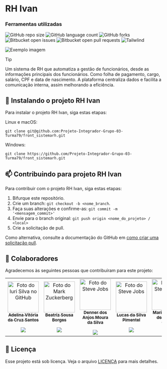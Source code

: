 # RH Ivan

### Ferramentas utilizadas

![GitHub repo size](https://img.shields.io/badge/JavaScript-F7DF1E?style=for-the-badge&logo=javascript&logoColor=black)
![GitHub language count](https://img.shields.io/badge/CSS-239120?&style=for-the-badge&logo=css3&logoColor=white)
![GitHub forks](https://img.shields.io/badge/TypeScript-007ACC?style=for-the-badge&logo=typescript&logoColor=white)
![Bitbucket open issues](https://img.shields.io/badge/HTML5-E34F26?style=for-the-badge&logo=html5&logoColor=white)
![Bitbucket open pull requests](https://img.shields.io/badge/React-20232A?style=for-the-badge&logo=react&logoColor=61DAFB)
![Tailwlind](https://img.shields.io/badge/Tailwind_CSS-38B2AC?style=for-the-badge&logo=tailwind-css&logoColor=white)

<img src="https://media.discordapp.net/attachments/1306246505572728882/1343998869104627742/image.png?ex=67bf4ffc&is=67bdfe7c&hm=56bf9fe8cd49557fc1d5fab60610a1642706e84230b6abfb12276910a6daf210&=&format=webp&quality=lossless&width=1221&height=612" alt="Exemplo imagem">

> [!TIP]
> Um sistema de RH que automatiza a gestão de funcionários, desde as informações principais dos funcionários. Como folha de pagamento, cargo, salário, CPF e data de nascimento. A plataforma centraliza dados e facilita a comunicação interna, assim melhorando a eficiência.


## 🚀 Instalando o projeto RH Ivan

Para instalar o projeto RH Ivan, siga estas etapas:

Linux e macOS:

```
git clone git@github.com:Projeto-Integrador-Grupo-03-Turma79/front_sistemarh.git
```

Windows:

```
git clone https://github.com/Projeto-Integrador-Grupo-03-Turma79/front_sistemarh.git
```

## 📫 Contribuindo para projeto RH Ivan

Para contribuir com o projeto RH Ivan, siga estas etapas:

1. Bifurque este repositório.
2. Crie um branch: `git checkout -b <nome_branch`.
3. Faça suas alterações e confirme-as: `git commit -m '<mensagem_commit>'`
4. Envie para o branch original: `git push origin <nome_do_projeto> / <local>`
5. Crie a solicitação de pull.

Como alternativa, consulte a documentação do GitHub em [como criar uma solicitação pull](https://help.github.com/en/github/collaborating-with-issues-and-pull-requests/creating-a-pull-request).

## 🤝 Colaboradores

Agradecemos às seguintes pessoas que contribuíram para este projeto:

<table>
  <tr>
    <td align="center">
      <a href="#" title="defina o título do link">
        <img src="https://github.com/user-attachments/assets/6967233f-04ac-4164-a283-b2545c255cd0" width="100px;" alt="Foto do Iuri Silva no GitHub"/><br>
        <sub>
          <b>Adelina Vitória da Cruz Santos</b>
          <br></br>
          <a href="https://www.linkedin.com/in/mariacosta08/" target="_blank"><img src="https://img.shields.io/badge/-LinkedIn-%230077B5?style=for-the-badge&logo=linkedin&logoColor=white" target="_blank"></a> 
        </sub>
      </a>
    </td>
    <td align="center">
      <a href="#" title="defina o título do link">
        <img src="https://github.com/user-attachments/assets/e1a035c3-bdb3-4d1b-a914-528be42d3ab9" width="100px;" alt="Foto do Mark Zuckerberg"/><br>
        <sub>
          <b>Beatriz Sousa Borges</b>
          <br></br>
          <a href="https://www.linkedin.com/in/mariacosta08/" target="_blank"><img src="https://img.shields.io/badge/-LinkedIn-%230077B5?style=for-the-badge&logo=linkedin&logoColor=white" target="_blank"></a>
        </sub>
      </a>
    </td>
    <td align="center">
      <a href="#" title="defina o título do link">
        <img src="https://github.com/user-attachments/assets/795bea09-7a6d-4d00-b6eb-ef483ce77043" width="100px;" alt="Foto do Steve Jobs"/><br>
        <sub>
          <b>Denner dos Anjos Moura da Silva</b>
          <br></br>
          <a href="https://www.linkedin.com/in/mariacosta08/" target="_blank"><img src="https://img.shields.io/badge/-LinkedIn-%230077B5?style=for-the-badge&logo=linkedin&logoColor=white" target="_blank"></a>
        </sub>
      </a>
    </td>
    <td align="center">
      <a href="#" title="defina o título do link">
        <img src="https://github.com/user-attachments/assets/ccc36d71-972c-4159-80bf-da87ea382bfa" width="100px;" alt="Foto do Steve Jobs"/><br>
        <sub>
          <b>Lucas da Silva Pimentel</b>
          <br></br>
          <a href="https://www.linkedin.com/in/mariacosta08/" target="_blank"><img src="https://img.shields.io/badge/-LinkedIn-%230077B5?style=for-the-badge&logo=linkedin&logoColor=white" target="_blank"></a>
        </sub>
      </a>
    </td>
    <td align="center">
      <a href="#" title="defina o título do link">
        <img src="https://github.com/user-attachments/assets/8aec2dcb-6e4e-4d51-9b37-b4695c65de95" width="100px;" alt="Foto do Steve Jobs"/><br>
        <sub>
          <b>Maria Eduarda de Oliveira Costa</b>
          <br></br>
          <a href="https://www.linkedin.com/in/mariacosta08/" target="_blank"><img src="https://img.shields.io/badge/-LinkedIn-%230077B5?style=for-the-badge&logo=linkedin&logoColor=white" target="_blank"></a>
        </sub>
      </a>
    </td>
    <td align="center">
      <a href="#" title="defina o título do link">
        <img src="https://github.com/user-attachments/assets/7d0a5936-97bd-4a0e-99be-3fd54e1ef465" width="100px;" alt="Foto do Steve Jobs"/><br>
        <sub>
          <b>Otávio Ferreira da Silva</b>
          <br></br>
          <a href="https://www.linkedin.com/in/mariacosta08/" target="_blank"><img src="https://img.shields.io/badge/-LinkedIn-%230077B5?style=for-the-badge&logo=linkedin&logoColor=white" target="_blank"></a>
        </sub>
      </a>
    </td>
  </tr>
</table>

## 📝 Licença

Esse projeto está sob licença. Veja o arquivo [LICENÇA](LICENSE.md) para mais detalhes.

